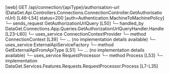 [web] GET /api/connection/{apiType}/authorisation-url  (DataGet.Api.Controllers.Connections.ConnectionController.GetAuthorisationUrl)  [L46–L54] status=200 [auth=Authentication.MachineToMachinePolicy]
  └─ sends_request GetAuthorizationUrlQuery [L50]
    └─ handled_by DataGet.Connections.App.Queries.GetAuthorizationUrlQueryHandler.Handle [L23–L60]
      └─ uses_service ConnectionContextProvider
        └─ method ConnectionContext [L39]
          └─ ... (no implementation details available)
      └─ uses_service ExternalApiServiceFactory
        └─ method GetExternalApiFromApiType [L51]
          └─ ... (no implementation details available)
      └─ uses_service RequestProcessor
        └─ method Process [L53]
          └─ implementation DataGet.Services.Features.Requests.RequestProcessor.Process [L7-L35]


